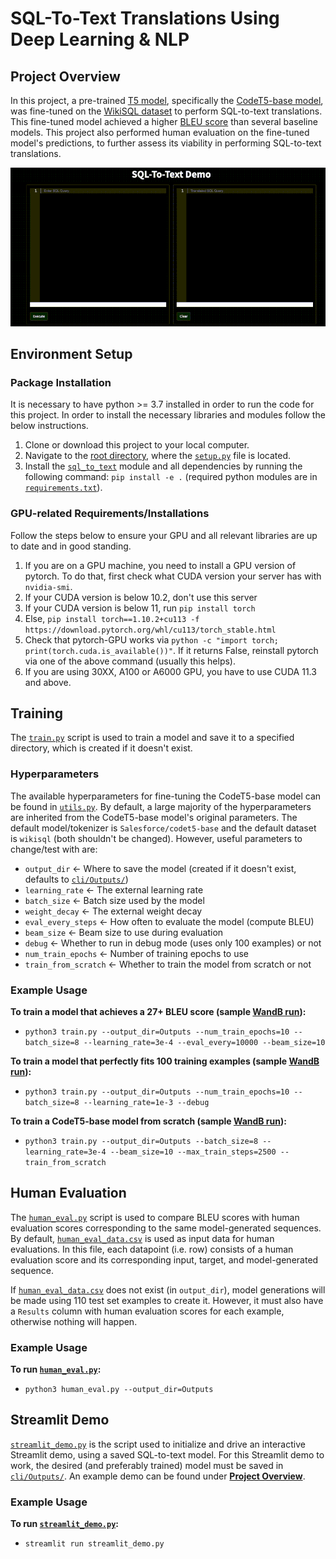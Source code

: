 # SQL-To-Text Translations Using Deep Learning & NLP

## Project Overview

In this project, a pre-trained [T5 model](https://arxiv.org/pdf/1910.10683.pdf), specifically the [CodeT5-base model](https://arxiv.org/pdf/2109.00859.pdf), was fine-tuned on the [WikiSQL dataset](https://github.com/salesforce/WikiSQL) to perform SQL-to-text translations. This fine-tuned model achieved a higher [BLEU score](https://aclanthology.org/P02-1040.pdf) than several baseline models. This project also performed human evaluation on the fine-tuned model's predictions, to further assess its viability in performing SQL-to-text translations.

![SQL-to-text demo](https://raw.githubusercontent.com/lewisc4/SQL-To-Text/main/SQL-to-text%20Demo.gif)


## Environment Setup

### Package Installation
It is necessary to have python >= 3.7 installed in order to run the code for this project. In order to install the necessary libraries and modules follow the below instructions.

1. Clone or download this project to your local computer.
2. Navigate to the [root directory](https://github.com/lewisc4/SQL-To-Text), where the [`setup.py`](/setup.py) file is located.
3. Install the [`sql_to_text`](/sql_to_text) module and all dependencies by running the following command: `pip install -e .` (required python modules are in [`requirements.txt`](/requirements.txt)).

### GPU-related Requirements/Installations
Follow the steps below to ensure your GPU and all relevant libraries are up to date and in good standing.

1. If you are on a GPU machine, you need to install a GPU version of pytorch. To do that, first check what CUDA version your server has with `nvidia-smi`.
2. If your CUDA version is below 10.2, don't use this server
3. If your CUDA version is below 11, run `pip install torch`
4. Else, `pip install torch==1.10.2+cu113 -f https://download.pytorch.org/whl/cu113/torch_stable.html`
5. Check that pytorch-GPU works via `python -c "import torch; print(torch.cuda.is_available())"`. If it returns False, reinstall pytorch via one of the above command (usually this helps).
6. If you are using 30XX, A100 or A6000 GPU, you have to use CUDA 11.3 and above.


## Training
The [`train.py`](/cli/train.py) script is used to train a model and save it to a specified directory, which is created if it doesn't exist.

### Hyperparameters
The available hyperparameters for fine-tuning the CodeT5-base model can be found in [`utils.py`](/sql_to_text/utils.py). By default, a large majority of the hyperparameters are inherited from the CodeT5-base model's original parameters. The default model/tokenizer is `Salesforce/codet5-base` and the default dataset is `wikisql` (both shouldn't be changed). However, useful parameters to change/test with are:

* `output_dir` <- Where to save the model (created if it doesn't exist, defaults to [`cli/Outputs/`](/code/cli/Outputs))
* `learning_rate` <- The external learning rate
* `batch_size` <- Batch size used by the model
* `weight_decay` <- The external weight decay
* `eval_every_steps` <- How often to evaluate the model (compute BLEU)
* `beam_size` <- Beam size to use during evaluation
* `debug` <- Whether to run in debug mode (uses only 100 examples) or not
* `num_train_epochs` <- Number of training epochs to use
* `train_from_scratch` <- Whether to train the model from scratch or not

### Example Usage
**To train a model that achieves a 27+ BLEU score (sample [WandB run](https://wandb.ai/clewis7744/sql_to_text/runs/3exrerr3)):**
- `python3 train.py --output_dir=Outputs --num_train_epochs=10 --batch_size=8 --learning_rate=3e-4 --eval_every=10000 --beam_size=10`

**To train a model that perfectly fits 100 training examples (sample [WandB run](https://wandb.ai/clewis7744/sql_to_text/runs/2wdqcorw)):**
- `python3 train.py --output_dir=Outputs --num_train_epochs=10 --batch_size=8 --learning_rate=1e-3 --debug`

**To train a CodeT5-base model from scratch (sample [WandB run](https://wandb.ai/clewis7744/sql_to_text/runs/35f2sys4)):**
- `python3 train.py --output_dir=Outputs --batch_size=8 --learning_rate=3e-4 --beam_size=10 --max_train_steps=2500 --train_from_scratch`


## Human Evaluation

The [`human_eval.py`](/cli/human_eval.py) script is used to compare BLEU scores with human evaluation scores corresponding to the same model-generated sequences. By default, [`human_eval_data.csv`](/cli/Outputs/human_eval_data.csv) is used as input data for human evaluations. In this file, each datapoint (i.e. row) consists of a human evaluation score and its corresponding input, target, and model-generated sequence.

If [`human_eval_data.csv`](/cli/Outputs/human_eval_data.csv) does not exist (in `output_dir`), model generations will be made using 110 test set examples to create it. However, it must also have a `Results` column with human evaluation scores for each example, otherwise nothing will happen.

### Example Usage
**To run [`human_eval.py`](/cli/human_eval.py):**
- `python3 human_eval.py --output_dir=Outputs`


## Streamlit Demo

[`streamlit_demo.py`](\cli\streamlit_demo.py) is the script used to initialize and drive an interactive Streamlit demo, using a saved SQL-to-text model. For this Streamlit demo to work, the desired (and preferably trained) model must be saved in [`cli/Outputs/`](/cli/Outputs). An example demo can be found under **[Project Overview](https://github.com/lewisc4/SQL-To-Text/blob/main/README.md#project-overview)**. 

### Example Usage
**To run [`streamlit_demo.py`](/cli/streamlit_demo.py):**
- `streamlit run streamlit_demo.py`

